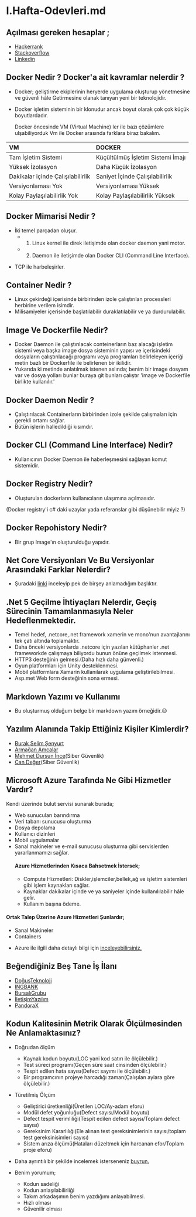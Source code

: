 # I.Hafta-Odevleri.md
## Açılması gereken hesaplar ;

- [Hackerrank](https://www.hackerrank.com/mutlu_aliosman)
- [Stackoverflow](https://stackoverflow.com/users/14513833/ali-osman-mutlu)
- [Linkedin](https://www.linkedin.com/in/ali-osman-mutlu-a343331b9/)
## Docker Nedir ?  Docker'a ait kavramlar nelerdir ?
- Docker; geliştirme ekiplerinin heryerde uygulama oluşturup yönetmesine ve güvenli hâle
Getirmesine olanak tanıyan yeni bir teknolojidir.
- Docker işletim sisteminin bir klonudur ancak boyut olarak çok çok küçük boyutlardadır.

  Docker öncesinde VM (Virtual Machine) ler ile bazı çözümlere ulşabiliyorduk Vm ile Docker arasında farklara biraz bakalım.
  
| VM                                    |                                   DOCKER|
:---------------------------------------|:----------------------------------------| 
| Tam İşletim Sistemi                   |Küçültülmüş İşletim Sistemi İmajı        |
|Yüksek İzolasyon                       |Daha Küçük İzolasyon                     |
|Dakikalar içinde Çalışılabilirlik      |Saniyet İçinde Çalışılabilirlik          |
|Versiyonlaması Yok                     |Versiyonlaması Yüksek                    |
|Kolay Paylaşılabilirlik Yok            |Kolay Paylaşılabilirlik Yüksek           |
## Docker Mimarisi Nedir ?
- İki temel parçadan oluşur.
  - 1. Linux kernel ile direk iletişimde olan docker daemon yani motor.
  - 2. Daemon ile iletişimde olan Docker CLI (Command Line Interface).
 * TCP ile harbeleşirler. 
 ## Container Nedir ?
 - Linux çekirdeği içerisinde birbirinden izole çalıştırılan processleri herbirine verilem isimdir.
 - Milisamiyeler içerisinde başlatılabilir duraklatılabilir ve ya durdurulabilir.
 
## Image Ve Dockerfile Nedir?
- Docker Daemon ile çalıştırılacak conteinerların baz alacağı işletim sistemi veya başka image dosya sisteminin
yapısı ve içerisindeki dosyaların çalıştırılacağı programı veya programları belirleleyen içeriği metin bazlı bir Dockerfile ile 
belirlenen bir ikilidir.
- Yukarıda ki metinde anlatılmak istenen aslında; benim bir image dosyam var ve dosya yolları bunlar buraya git bunları çalıştır 'image ve Dockerfile birlikte kullanılır.'

## Docker Daemon Nedir ?
- Çalıştırılacak Containerların birbirinden izole şekilde çalışmaları için gerekli ortamı sağlar.
- Bütün işlerin halledildiği kısımdır.
## Docker CLI (Command Line Interface) Nedir?
- Kullanıcının Docker Daemon ile haberleşmesini sağlayan komut sistemidir.
## Docker Registry Nedir?
- Oluşturulan dockerların kullanıcıların ulaşımına açılmasıdır.

(Docker registry'i c# daki uzaylar yada referanslar gibi düşünebilir miyiz ?)

## Docker Repohistory Nedir?
- Bir grup Image'ın oluşturulduğu yapıdır.

## Net Core Versiyonları Ve Bu Versiyonlar Arasındaki Farklar Nelerdir?
- Şuradaki [linki](https://docs.microsoft.com/tr-tr/aspnet/core/whats-new/2020-09?view=aspnetcore-3.0) inceleyip pek de birşey anlamadığım başlıktır.

## .Net 5 Geçilme İhtiyaçları Nelerdir, Geçiş Sürecinin Tamamlanmasıyla Neler Hedeflenmektedir.
- Temel hedef, .netcore,.net framework xamerin ve mono'nun avantajlarını tek çatı altında toplamaktır.
- Daha önceki versiyonlarda .netcore için yazılan kütüphanler .net frameworkde çalışmaya biliyordu bunun önüne geçilmek istenmesi.
- HTTP3 desteğinin gelmesi.(Daha hızlı daha günvenli.)
- Oyun platformları için Unity desteklenmesi.
- Mobil platformlara Xamarin kullanılarak uygulama geliştirilebilmesi.
- Asp.met Web form desteğinin sona ermesi.

## Markdown Yazımı ve Kullanımı
- Bu oluşturmuş olduğum belge bir markdown yazım örneğidir.:wink:

## Yazılım Alanında Takip Ettiğiniz Kişiler Kimlerdir?
- [Burak Selim Şenyurt](https://github.com/buraksenyurt)
- [Armağan Amcalar](https://www.youtube.com/channel/UCANCsbie9EorvBNWfpVntGQ)
- [Mehmet Dursun İnce](https://twitter.com/mdisec)(Siber Güvenlik)
- [Can Değer](https://twitter.com/Candeger)(Siber Güvenlik)

## Microsoft Azure Tarafında Ne Gibi Hizmetler Vardır?
  Kendi üzerinde bulut servisi sunarak burada;
  - Web sunucuları barındırma
  - Veri tabanı sunucusu oluşturma
  - Dosya depolama
  - Kullanıcı dizinleri
  - Mobil uygulamalar
  - Sanal makineler ve e-mail sunucusu oluşturma gibi servislerden yararlanmamızı sağlar.
    #### Azure Hizmetlerinden Kısaca Bahsetmek İstersek;
      - Compute Hizmetleri: Diskler,işlemciler,bellek,ağ ve işletim sistemleri gibi işlem kaynakları sağlar.
      - Kaynaklar dakikalar içinde ve ya saniyeler içinde kullanılılabilir hâle gelir.
      - Kullanım başına ödeme.
      
   #### Ortak Talep Üzerine Azure Hizmetleri Şunlardır;
  - Sanal Makineler
  - Containers
* Azure ile ilgili daha detaylı bilgi için [inceleyebilirsiniz.](http://www.msazureturkey.com/az-900-microsoft-azure-temelleri-sertifika-sinavina-hazirlik-egitimi-modul-2/)
## Beğendiğiniz Beş Tane İş İlanı
- [DoğuşTeknoloji](https://www.kariyer.net/is-ilani/dogus-teknoloji--net-developer-2576562)
- [INGBANK](https://www.linkedin.com/jobs/search/?currentJobId=2192932693&keywords=.net)
- [BursalıGrubu](https://www.kariyer.net/is-ilani/bursali-yazilim-yoneticisi-2603128)
- [İletişimYazılım](https://www.kariyer.net/is-ilani/iletisim-bilgisayar-yazilim-sistemleri-ihracat-ith-yazilim-uzmani-2604973)
- [PandoraX](https://www.kariyer.net/is-ilani/pandora-x-yazilim-arastirma-gelistirme-danismanlik-yazilim-gelistirme-uzmani-2595012)
## Kodun Kalitesinin Metrik Olarak Ölçülmesinden Ne Anlamaktasınız?
  * Doğrudan ölçüm
      - Kaynak kodun boyutu(LOC yani kod satırı ile ölçülebilir.)
      - Test süreci programı(Geçen süre saat cinsinden ölçülebilir.)
      - Tespit edilen hata sayısı(Defect sayımı ile ölçülebilir.)
      - Bir programcının projeye harcadığı zaman(Çalışılan aylara göre ölçülebilir.)
   * Türetilmiş Ölçüm
      - Geliştirici üretkenliği(Üretilen LOC/Ay-adam eforu)
      - Modül defet yoğunluğu(Defect sayısı/Modül boyutu)
      - Defect tespit verimliliği(Tespit edilen defect sayısı/Toplam defect sayısı)
      - Gereksinim Kararlılığı(Ele alınan test gereksinimlerinin sayısı/toplam test gereksinisimleri sayısı)
      - Sistem arıza ölçümü(Hataları düzeltmek için harcanan efor/Toplam proje eforu)
      
   * Daha ayrıntılı bir şekilde incelemek isterseneniz [buyrun.](http://www.arakatman.com/yazilim-kalite-metrikleri/)
    
   * Benim yorumum;
      - Kodun sadeliği
      - Kodun anlaşılabilirliği
      - Takım arkadaşımın benim yazdığımı anlayabilmesi.
      - Hızlı olması
      - Güvenilir olması
      
